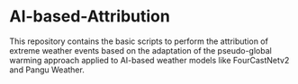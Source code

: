 # AI-based-Attribution
This repository contains the basic scripts to perform the attribution of extreme weather events based on the adaptation of the pseudo-global warming approach applied to AI-based weather models like FourCastNetv2 and Pangu Weather.
